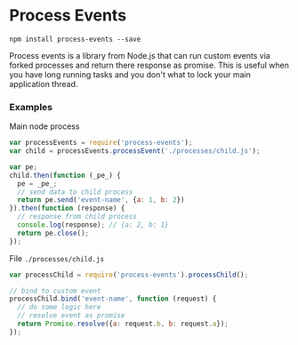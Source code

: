 # Process Events

`npm install process-events --save`

Process events is a library from Node.js that can run custom events via forked processes and return there response as promise. 
This is useful when you have long running tasks and you don't what to lock your main application thread. 

### Examples

Main node process
```javascript
var processEvents = require('process-events');
var child = processEvents.processEvent('./processes/child.js');

var pe;
child.then(function (_pe_) {
  pe = _pe_;
  // send data to child process
  return pe.send('event-name', {a: 1, b: 2})
}).then(function (response) {
  // response from child process
  console.log(response); // {a: 2, b: 1}
  return pe.close();
});
```

File `./processes/child.js`
```javascript
var processChild = require('process-events').processChild();

// bind to custom event
processChild.bind('event-name', function (request) {
  // do some logic here
  // resolve event as promise
  return Promise.resolve({a: request.b, b: request.a});
});
```
